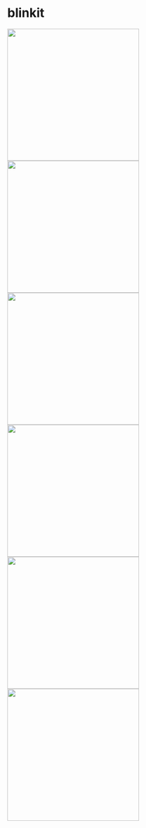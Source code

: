 # blinkit

<img src="assets/app_images/1.jpg" width="300" />
<img src="assets/app_images/2.jpg" width="300" />
<img src="assets/app_images/3.jpg" width="300" />
<img src="assets/app_images/4.jpg" width="300" />
<img src="assets/app_images/5.jpg" width="300" />
<img src="assets/app_images/6.jpg" width="300" />

<!-- A new Flutter project. -->

<!-- ## Getting Started -->

<!-- This project is a starting point for a Flutter application.

A few resources to get you started if this is your first Flutter project:

- [Lab: Write your first Flutter app](https://docs.flutter.dev/get-started/codelab)
- [Cookbook: Useful Flutter samples](https://docs.flutter.dev/cookbook)

For help getting started with Flutter development, view the
[online documentation](https://docs.flutter.dev/), which offers tutorials,
samples, guidance on mobile development, and a full API reference. -->
